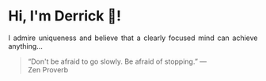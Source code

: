# Hi, I'm Derrick 👋!
<p align="justify">I admire uniqueness and believe that a clearly focused mind can achieve anything...</p> 
<!-- #quote-start -->
<blockquote>&ldquo;Don't be afraid to go slowly. Be afraid of stopping.&rdquo; &mdash; <footer>Zen Proverb</footer></blockquote>
<!-- #quote-end -->
